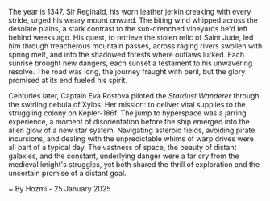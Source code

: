 
The year is 1347.  Sir Reginald, his worn leather jerkin creaking with every stride, urged his weary mount onward.  The biting wind whipped across the desolate plains, a stark contrast to the sun-drenched vineyards he'd left behind weeks ago.  His quest, to retrieve the stolen relic of Saint Jude, led him through treacherous mountain passes, across raging rivers swollen with spring melt, and into the shadowed forests where outlaws lurked.  Each sunrise brought new dangers, each sunset a testament to his unwavering resolve.  The road was long, the journey fraught with peril, but the glory promised at its end fueled his spirit.

Centuries later, Captain Eva Rostova piloted the *Stardust Wanderer* through the swirling nebula of Xylos.  Her mission: to deliver vital supplies to the struggling colony on Kepler-186f.  The jump to hyperspace was a jarring experience, a moment of disorientation before the ship emerged into the alien glow of a new star system.  Navigating asteroid fields, avoiding pirate incursions, and dealing with the unpredictable whims of warp drives were all part of a typical day.  The vastness of space, the beauty of distant galaxies, and the constant, underlying danger were a far cry from the medieval knight's struggles, yet both shared the thrill of exploration and the uncertain promise of a distant goal.

~ By Hozmi - 25 January 2025
